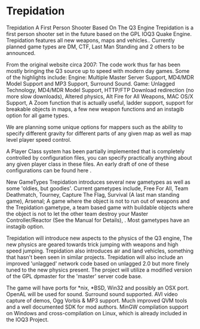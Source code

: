 # Trepidation

Trepidation A First Person Shooter Based On The Q3 Engine
Trepidation is a first person shooter set in the future based on the GPL IOQ3 Quake Engine. Trepidation features all new weapons, maps and vehicles.. Currently planned game types are DM, CTF, Last Man Standing and 2 others to be announced.



From the original website circa 2007:
The code work thus far has been mostly bringing the Q3 source up to speed with modern day games. Some of the highlights include:
Engine: Multiple Master Server Support, MD4/MDR Model Support and MP3 Support, Surround Sound. 
Game: Unlagged Technology, MD4/MDR Model Support, HTTP/FTP Download redirection (no more slow downloads), Altered physics, Alt Fire for All Weapons, MAC OS/X Support, A Zoom function that is actually useful, ladder support, support for breakable objects in maps, a few new weapon functions and an instagib option for all game types. 

We are planning some unique options for mappers such as the ability to specify different gravity for different parts of any given map as well as map level player speed control. 

A Player Class system has been partially implemented that is completely controlled by configuration files, you can specify practically anything about any given player class in these files. An early draft of one of these configurations can be found here . 

New GameTypes
Trepidation introduces several new gametypes as well as some 'oldies, but goodies'.  Current gametypes include, Free For All, Team Deathmatch, Tourney, Capture The Flag,  Survival (A last man standing game), Arsenal; A game where the object is not to run out of weapons and the Trepidation gametype, a team based game with buildable objects where the object is not to let the other team destroy your Master Controller/Reactor (See the Manual for Details), .  Most gametypes have an instagib option.

Trepidation will introduce new aspects to the physics of the Q3 engine, The new physics are geared towards trick jumping with weapons and high speed jumping. Trepidation also introduces air and land vehicles, something that hasn't been seen in similar projects. Trepidation will also include an improved 'unlagged' network code based on unlagged 2.0 but more finely tuned to the new physics present. The project will utilize a modified version of the GPL dpmaster for the 'master' server code base.

The game will have ports for *nix, *BSD, Win32 and possibly an OSX port. OpenAL will be used for sound. Surround sound supported. AVI video capture of demos, Ogg Vorbis & MP3 support. Much improved QVM tools and a well documented SDK for mod authors. MinGW compilation support on Windows and cross-compilation on Linux, which is already included in the IOQ3 Project.
